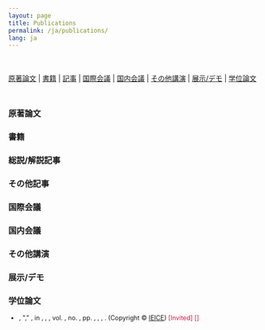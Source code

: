 ```yaml
---
layout: page
title: Publications
permalink: /ja/publications/
lang: ja
---
```


<script src="/assets/js/bibtex_js.js" type="text/javascript" charset="utf-8"></script>
<bibtex src="/assets/js/skoyama_ja.bib"></bibtex>

<style>
    #bibtex_js_menu {margin: 3rem 0rem;}
    ul#bibtex_js { font-size: 90%; margin-bottom: 0.5rem;}
    #award { color: #d14 }
    [class="Shoichi Koyama"] {text-decoration: underline;}
    [class="小山 翔一"] {text-decoration: underline;}
</style>

<div id="bibtex_js_menu">
<a href="#journal">原著論文</a> &#124; <a href="#book">書籍</a> &#124; <a href="#article">記事</a> &#124; <a href="#int-conf">国際会議</a> &#124; <a href="#dom-conf">国内会議</a> &#124; <a href="#talk">その他講演</a> &#124; <a href="#demo">展示/デモ</a> &#124; <a href="#disser">学位論文</a>
</div>

<h3 id="journal"> 原著論文 </h3>
<div class="bibtex_display" category="Journal Papers|Letters"></div>

<h3 id="book"> 書籍 </h3>
<div class="bibtex_display" category="Books"></div>

<h3 id="article"> 総説/解説記事 </h3>
<div class="bibtex_display" category="Articles"></div>

<h3 id="other"> その他記事 </h3>
<div class="bibtex_display" category="Others"></div>

<h3 id="int-conf"> 国際会議 </h3>
<div class="bibtex_display" category="International Conferences"></div>

<h3 id="dom-conf"> 国内会議 </h3>
<div class="bibtex_display" category="Domestic Conferences"></div>

<h3 id="talk"> その他講演 </h3>
<div class="bibtex_display" category="Talks"></div>

<h3 id="demo"> 展示/デモ </h3>
<div class="bibtex_display" category="Demo"></div>

<h3 id="disser"> 学位論文 </h3>
<div class="bibtex_display" category="Dissertation"></div>

<div class="bibtex_structure">
    <div class="sort year" extra="DESC number">
      <div class="templates">
      </div>
    </div>
</div>

<div class="bibtex_template">
<ul id="bibtex_js"> <li>
    <div>
        <span class="author"></span>,
        <span class="if title">"<span class="title"></span>," </span>
        <span class="if journal"><em><span class="journal"></span></em>, </span>
        <span class="if booktitle">in <em><span class="booktitle"></span></em>, </span>
        <span class="if howpublished"><em><span class="howpublished"></span></em>, </span>
        <span class="if school"><em><span class="school"></span></em>, </span>
        <span class="if volume">vol. <span class="volume"></span>, </span>
        <span class="if number">no. <span class="number"></span>, </span>
        <span class="if pages">pp. <span class="pages"></span>, </span>
        <span class="if address"><span class="address"></span>, </span>
        <span class="if month"><span class="month"></span>, </span>
        <span class="if year"><span class="year"></span></span>. 
        <span class="if note"><span class="note"></span></span> 
        <span class="if ieicenotice">(Copyright &copy; <span class="ieicenotice"></span> <a href="https://search.ieice.org/" target="_blank">IEICE</a>)</span> 
        <span class="if html"><a class="html" target="_blank"><i class="fas fa-external-link-alt"></i></a></span> 
        <span class="if pdf"><a class="pdf" target="_blank"><i class="fas fa-file-pdf"></i></a></span> 
        <span class="if arxiv"><a class="arxiv" target="_blank"><i class="ai ai-arxiv-square"></i></a></span> 
        <span class="if code"><a class="code" target="_blank"><i class="fas fa-code"></i></a></span> 
        <span class="if slides"><a class="slides" target="_blank"><i class="fas fa-file-powerpoint"></i></a></span> 
        <span class="if video"><a class="video" target="_blank"><i class="fas fa-video"></i></a></span> 
        <span class="if invite==1|2"><span id="award">[Invited]</span></span> 
        <span class="if award_ja"><span id="award">[<span class="award_ja"></span>]</span></span>
    </div>
</li></ul>
</div>
